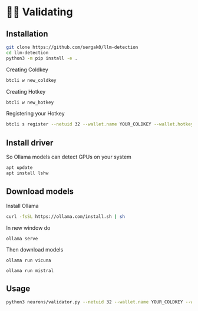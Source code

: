 # 🧑‍🏫 Validating

## Installation
```bash
git clone https://github.com/sergak0/llm-detection
cd llm-detection
python3 -m pip install -e . 
```


Creating Coldkey
```bash
btcli w new_coldkey
```
Creating Hotkey
```bash
btcli w new_hotkey
```
Registering your Hotkey
```bash
btcli s register --netuid 32 --wallet.name YOUR_COLDKEY --wallet.hotkey YOUR_HOTKEY
```

## Install driver

So Ollama models can detect GPUs on your system
```bash
apt update
apt install lshw
```

## Download models

Install Ollama
```bash
curl -fsSL https://ollama.com/install.sh | sh
```

In new window do
```
ollama serve
```

Then download models
```
ollama run vicuna
```

```
ollama run mistral
```



## Usage
```bash
python3 neurons/validator.py --netuid 32 --wallet.name YOUR_COLDKEY --wallet.hotkey YOUR_HOTKEY --logging.debug --neuron.device cuda:0 --axon.port 70000
```
